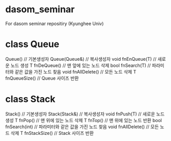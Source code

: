 # dasom_seminar
For dasom seminar repositiry (Kyunghee Univ)

# class Queue
Queue() // 기본생성자
Queue(Queue&) // 복사생성자
void fnEnQueue(T) // 새로운 노드 생성
T fnDeQueue() // 맨 앞에 있는 노드 삭제
bool fnSearch(T)  // 파라미터와 같은 값을 가진 노드 찾음
void fnAllDelete()  // 모든 노드 삭제
T fnQueueSize() // Queue 사이즈 반환

# class Stack
Stack() // 기본생성자
Stack(Stack&) // 복사생성자
void fnPush(T)  // 새로운 노드 생성
T fnPop() // 맨 위에 있는 노드 삭제
T fnTop() // 맨 위에 있는 노드 반환
bool fnSearch(int)  // 파라미터와 같은 값을 가진 노드 찾음
void fnAllDelete()  // 모든 노드 삭제
T fnStackSize() // Stack 사이즈 반환

